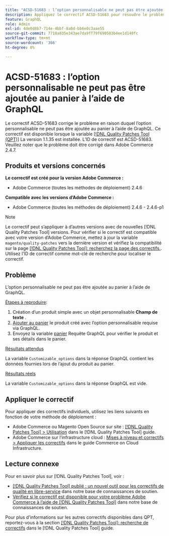 ```yaml
---
title: "ACSD-51683 : l’option personnalisable ne peut pas être ajoutée au panier à l’aide de GraphQL"
description: Appliquez le correctif ACSD-51683 pour résoudre le problème Adobe Commerce en raison duquel l’option personnalisable ne peut pas être ajoutée au panier à l’aide de GraphQL.
feature: GraphQL
role: Admin
exl-id: 4de0d8b7-714e-4bbf-8a0d-bb6e0c3aae55
source-git-commit: 7718a835e343ae7da9ff79f690503b4ee1d140fc
workflow-type: tm+mt
source-wordcount: '366'
ht-degree: 0%

---
```


# ACSD-51683 : l’option personnalisable ne peut pas être ajoutée au panier à l’aide de GraphQL

Le correctif ACSD-51683 corrige le problème en raison duquel l’option personnalisable ne peut pas être ajoutée au panier à l’aide de GraphQL. Ce correctif est disponible lorsque la variable [[!DNL Quality Patches Tool (QPT)]](/help/announcements/adobe-commerce-announcements/magento-quality-patches-released-new-tool-to-self-serve-quality-patches.md) La version 1.1.35 est installée. L’ID de correctif est ACSD-51683. Veuillez noter que le problème doit être corrigé dans Adobe Commerce 2.4.7.

## Produits et versions concernés

**Le correctif est créé pour la version Adobe Commerce :**

* Adobe Commerce (toutes les méthodes de déploiement) 2.4.6

**Compatible avec les versions d’Adobe Commerce :**

* Adobe Commerce (toutes les méthodes de déploiement) 2.4.6 - 2.4.6-p1

>[!NOTE]
>
>Le correctif peut s’appliquer à d’autres versions avec de nouvelles [!DNL Quality Patches Tool] versions. Pour vérifier si le correctif est compatible avec votre version d’Adobe Commerce, mettez à jour la variable `magento/quality-patches` vers la dernière version et vérifiez la compatibilité sur la page [[!DNL Quality Patches Tool]: recherchez la page des correctifs.](https://experienceleague.adobe.com/tools/commerce-quality-patches/index.html). Utilisez l’ID de correctif comme mot-clé de recherche pour localiser le correctif.

## Problème

L’option personnalisable ne peut pas être ajoutée au panier à l’aide de GraphQL.

<u>Étapes à reproduire</u>:

1. Création d’un produit simple avec un objet personnalisable **Champ de texte** .
1. [Ajouter au panier](https://developer.adobe.com/commerce/webapi/graphql/tutorials/checkout/add-product-to-cart/) le produit créé avec l’option personnalisable requise via GraphQL.
1. Envoyez la variable [panier](https://developer.adobe.com/commerce/webapi/graphql/schema/cart/queries/cart/) Requête GraphQL pour vérifier le produit et ses détails dans le panier.

<u>Résultats attendus</u>

La variable `Customizable_options` dans la réponse GraphQL contient les données fournies lors de l’ajout du produit au panier.

<u>Résultats réels</u>

La variable `Customizable_options` dans la réponse GraphQL est vide.

## Appliquer le correctif

Pour appliquer des correctifs individuels, utilisez les liens suivants en fonction de votre méthode de déploiement :

* Adobe Commerce ou Magento Open Source sur site : [[!DNL Quality Patches Tool] > Utilisation](https://experienceleague.adobe.com/docs/commerce-operations/tools/quality-patches-tool/usage.html) dans le [!DNL Quality Patches Tool] guide.
* Adobe Commerce sur l’infrastructure cloud : [Mises à niveau et correctifs > Appliquer les correctifs](https://experienceleague.adobe.com/docs/commerce-cloud-service/user-guide/develop/upgrade/apply-patches.html) dans le guide Commerce on Cloud Infrastructure.

## Lecture connexe

Pour en savoir plus sur [!DNL Quality Patches Tool], voir :

* [[!DNL Quality Patches Tool] publié : un nouvel outil pour les correctifs de qualité en libre-service](/help/announcements/adobe-commerce-announcements/magento-quality-patches-released-new-tool-to-self-serve-quality-patches.md) dans notre base de connaissances de soutien.
* [Vérifiez si le correctif est disponible pour votre problème Adobe Commerce à l’aide de [!DNL Quality Patches Tool]](/help/support-tools/patches-available-in-qpt-tool/check-patch-for-magento-issue-with-magento-quality-patches.md) dans notre base de connaissances de soutien.

Pour plus d’informations sur les autres correctifs disponibles dans QPT, reportez-vous à la section [[!DNL Quality Patches Tool]: recherche de correctifs](https://experienceleague.adobe.com/tools/commerce-quality-patches/index.html) dans le [!DNL Quality Patches Tool] guide.
